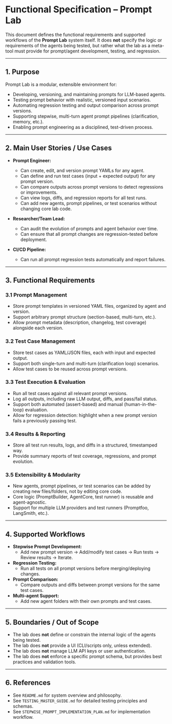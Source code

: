 # Functional Specification – Prompt Lab

This document defines the functional requirements and supported workflows of the **Prompt Lab** system itself. It does **not** specify the logic or requirements of the agents being tested, but rather what the lab as a meta-tool must provide for prompt/agent development, testing, and regression.

---

## 1. Purpose

Prompt Lab is a modular, extensible environment for:
- Developing, versioning, and maintaining prompts for LLM-based agents.
- Testing prompt behavior with realistic, versioned input scenarios.
- Automating regression testing and output comparison across prompt versions.
- Supporting stepwise, multi-turn agent prompt pipelines (clarification, memory, etc.).
- Enabling prompt engineering as a disciplined, test-driven process.

---

## 2. Main User Stories / Use Cases

- **Prompt Engineer:**
  - Can create, edit, and version prompt YAMLs for any agent.
  - Can define and run test cases (input + expected output) for any prompt version.
  - Can compare outputs across prompt versions to detect regressions or improvements.
  - Can view logs, diffs, and regression reports for all test runs.
  - Can add new agents, prompt pipelines, or test scenarios without changing core lab code.

- **Researcher/Team Lead:**
  - Can audit the evolution of prompts and agent behavior over time.
  - Can ensure that all prompt changes are regression-tested before deployment.

- **CI/CD Pipeline:**
  - Can run all prompt regression tests automatically and report failures.

---

## 3. Functional Requirements

### 3.1 Prompt Management
- Store prompt templates in versioned YAML files, organized by agent and version.
- Support arbitrary prompt structure (section-based, multi-turn, etc.).
- Allow prompt metadata (description, changelog, test coverage) alongside each version.

### 3.2 Test Case Management
- Store test cases as YAML/JSON files, each with input and expected output.
- Support both single-turn and multi-turn (clarification loop) scenarios.
- Allow test cases to be reused across prompt versions.

### 3.3 Test Execution & Evaluation
- Run all test cases against all relevant prompt versions.
- Log all outputs, including raw LLM output, diffs, and pass/fail status.
- Support both automated (assert-based) and manual (human-in-the-loop) evaluation.
- Allow for regression detection: highlight when a new prompt version fails a previously passing test.

### 3.4 Results & Reporting
- Store all test run results, logs, and diffs in a structured, timestamped way.
- Provide summary reports of test coverage, regressions, and prompt evolution.

### 3.5 Extensibility & Modularity
- New agents, prompt pipelines, or test scenarios can be added by creating new files/folders, not by editing core code.
- Core logic (PromptBuilder, AgentCore, test runner) is reusable and agent-agnostic.
- Support for multiple LLM providers and test runners (Promptfoo, LangSmith, etc.).

---

## 4. Supported Workflows

- **Stepwise Prompt Development:**
  - Add new prompt version → Add/modify test cases → Run tests → Review results → Iterate.
- **Regression Testing:**
  - Run all tests on all prompt versions before merging/deploying changes.
- **Prompt Comparison:**
  - Compare outputs and diffs between prompt versions for the same test cases.
- **Multi-agent Support:**
  - Add new agent folders with their own prompts and test cases.

---

## 5. Boundaries / Out of Scope

- The lab does **not** define or constrain the internal logic of the agents being tested.
- The lab does **not** provide a UI (CLI/scripts only, unless extended).
- The lab does **not** manage LLM API keys or user authentication.
- The lab does **not** enforce a specific prompt schema, but provides best practices and validation tools.

---

## 6. References
- See `README.md` for system overview and philosophy.
- See `TESTING_MASTER_GUIDE.md` for detailed testing principles and schemas.
- See `STEPWISE_PROMPT_IMPLEMENTATION_PLAN.md` for implementation workflow. 